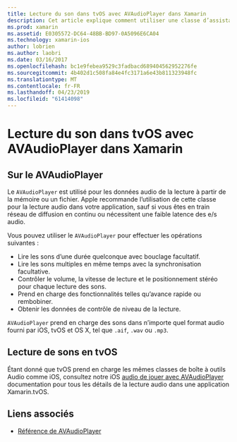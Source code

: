 ```yaml
---
title: Lecture du son dans tvOS avec AVAudioPlayer dans Xamarin
description: Cet article explique comment utiliser une classe d’assistance pour contrôler la lecture du son à l’aide d’un AVAudioPlayer dans une application Xamarin.iOS.
ms.prod: xamarin
ms.assetid: E0305572-DC64-48BB-BD97-0A5096E6CA04
ms.technology: xamarin-ios
author: lobrien
ms.author: laobri
ms.date: 03/16/2017
ms.openlocfilehash: bc1e9febea9529c3fadbacd689404562952276fe
ms.sourcegitcommit: 4b402d1c508fa84e4fc3171a6e43b811323948fc
ms.translationtype: MT
ms.contentlocale: fr-FR
ms.lasthandoff: 04/23/2019
ms.locfileid: "61414098"
---
```

# <a name="playing-sound-in-tvos-with-avaudioplayer-in-xamarin"></a>Lecture du son dans tvOS avec AVAudioPlayer dans Xamarin

## <a name="about-the-avaudioplayer"></a>Sur le AVAudioPlayer

Le `AVAudioPlayer` est utilisé pour les données audio de la lecture à partir de la mémoire ou un fichier. Apple recommande l’utilisation de cette classe pour la lecture audio dans votre application, sauf si vous êtes en train réseau de diffusion en continu ou nécessitent une faible latence des e/s audio.

Vous pouvez utiliser le `AVAudioPlayer` pour effectuer les opérations suivantes :

- Lire les sons d’une durée quelconque avec bouclage facultatif.
- Lire les sons multiples en même temps avec la synchronisation facultative.
- Contrôler le volume, la vitesse de lecture et le positionnement stéréo pour chaque lecture des sons.
- Prend en charge des fonctionnalités telles qu’avance rapide ou rembobiner.
- Obtenir les données de contrôle de niveau de la lecture.

`AVAudioPlayer` prend en charge des sons dans n’importe quel format audio fourni par iOS, tvOS et OS X, tel que `.aif`, `.wav` ou `.mp3`.

## <a name="playing-sounds-in-tvos"></a>Lecture de sons en tvOS

Étant donné que tvOS prend en charge les mêmes classes de boîte à outils Audio comme iOS, consultez notre iOS [audio de jouer avec AVAudioPlayer](https://github.com/xamarin/recipes/tree/master/Recipes/ios/media/sound/avaudioplayer) documentation pour tous les détails de la lecture audio dans une application Xamarin.tvOS.



## <a name="related-links"></a>Liens associés

- [Référence de AVAudioPlayer](https://developer.apple.com/library/ios/documentation/AVFoundation/Reference/AVAudioPlayerClassReference/)
